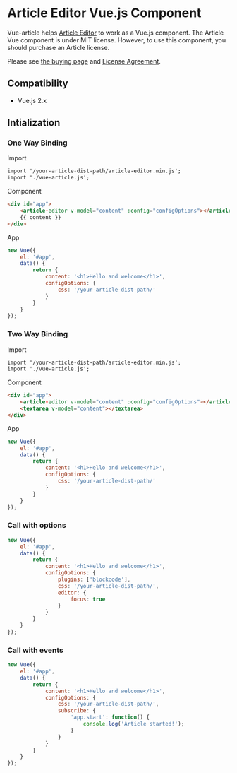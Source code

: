 # Article Editor Vue.js Component

Vue-article helps [Article Editor](https://imperavi.com/article/) to work as a Vue.js component. The Article Vue component is under MIT license. 
However, to use this component, you should purchase an Article license. 

Please see [the buying page](https://imperavi.com/article/buy/) and [License Agreement](https://imperavi.com/article/license/).

## Compatibility

- Vue.js 2.x

## Intialization

### One Way Binding

Import

```html
import '/your-article-dist-path/article-editor.min.js';
import './vue-article.js';
```

Component

```html
<div id="app">
    <article-editor v-model="content" :config="configOptions"></article-editor>
    {{ content }}
</div>
```

App

```js
new Vue({
    el: '#app',
    data() {
        return {
            content: '<h1>Hello and welcome</h1>',
            configOptions: {
                css: '/your-article-dist-path/'
            }
        }
    }
});
```


### Two Way Binding

Import

```html
import '/your-article-dist-path/article-editor.min.js';
import './vue-article.js';
```

Component

```html
<div id="app">
    <article-editor v-model="content" :config="configOptions"></article-editor>
    <textarea v-model="content"></textarea>
</div>
```

App

```js
new Vue({
    el: '#app',
    data() {
        return {
            content: '<h1>Hello and welcome</h1>',
            configOptions: {
                css: '/your-article-dist-path/'
            }
        }
    }
});
```

### Call with options

```js
new Vue({
    el: '#app',
    data() {
        return {
            content: '<h1>Hello and welcome</h1>',
            configOptions: {
                plugins: ['blockcode'],
                css: '/your-article-dist-path/',
                editor: {
                    focus: true
                }
            }
        }
    }
});
```

### Call with events

```js
new Vue({
    el: '#app',
    data() {
        return {
            content: '<h1>Hello and welcome</h1>',
            configOptions: {
                css: '/your-article-dist-path/',
                subscribe: {
                    'app.start': function() {
                        console.log('Article started!');
                    }
                }
            }
        }
    }
});
```